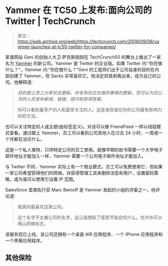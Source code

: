 # Yammer 在 TC50 上发布:面向公司的 Twitter | TechCrunch

> 原文：<https://web.archive.org/web/https://techcrunch.com/2008/09/08/yammer-launches-at-tc50-twitter-for-companies/>

家谱网站 Geni 的创始人大卫·萨克斯刚刚在 TechCrunch50 的舞台上推出了一家名为 [Yammer](https://web.archive.org/web/20230321054226/http://www.yammer.com/) 的新公司。Yammer 是 Twitter 的企业版。如果 Twitter 问:“你在做什么？”，Yammer 问:“你在做什么？”Geni 的工程师们出于公司自身的目的在内部创建了 Yammer，但 Sacks 非常喜欢它，他决定将其剥离出来，成为自己的公司。他解释道:

> *目的是让员工分享状态更新。你发布你正在做的事情的更新。您可以为您公司的人员发布新闻、链接、提问和获得答案。*
> 
> 你可以看到最多产的人和最受关注的人。这是发现谁在你的公司最有影响力的好方法。

也可以关注特定的人或主题(由标签定义)。对话可以像 FriendFeed 一样以线程模式查看。通过跟上 Yammer，员工可以看到公司其他人在过去 24 小时、一周或一个月都在谈论什么。

这是一个私人推特，只供特定公司的员工使用。就像早期的脸书需要一个大学电子邮件地址才能加入一样，Yammer 需要一个公司电子邮件地址才能加入。

与 Twitter 不同，Yammer 实际上有一个商业模式。员工可以免费使用它，但如果一家公司希望获得他们的网络，并获得管理工具来删除消息和用户，设置密码策略，或为谁可以使用它设置 IP 范围。

Salesforce 首席执行官 Marc Benioff 是 Yammer 发起的小组的评委之一，他评论道:

> 我真的最喜欢这家公司。
> 
> 这个名字不太像公司的名字。这让我想起了感恩节我会吃什么。也许你可以用山药做标志。

该服务现已上线。该公司还拥有一个桌面 AIR 应用程序、一个 iPhone 应用程序和一个黑莓应用程序。

## 其他保险